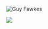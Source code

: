 <p><img src="https://github-readme-stats.vercel.app/api?username=Fawkes-Developer&theme=gotham&show_icons=true" alt="Guy Fawkes"> </p> 
<p><img src="https://github-readme-stats.vercel.app/api/top-langs/?username=Fawkes-Developer&theme=gotham&layout=compact"></p>

